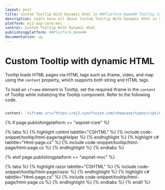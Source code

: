 ```yaml
---
layout: post
title: Custom Tooltip With Dynamic Html in ##Platform_Name## Tooltip Component | Syncfusion
description: Learn here all about Custom Tooltip With Dynamic Html in Syncfusion ##Platform_Name## Tooltip component of Syncfusion Essential JS 2 and more.
platform: ej2-asp-core-mvc
control: Custom Tooltip With Dynamic Html
publishingplatform: ##Platform_Name##
documentation: ug
---
```


# Custom Tooltip with dynamic HTML

Tooltip loads HTML pages via HTML tags such as iframe, video, and map using the `content` property, which supports both string and HTML tags.

To load an `iframe` element in Tooltip, set the required iframe in the `content` of Tooltip while initializing the Tooltip component. Refer to the following code.

```typescript

content: '<iframe src="https://ej2.syncfusion.com/showcase/typescript/expensetracker/#/dashboard"></iframe>

```

{% if page.publishingplatform == "aspnet-core" %}

{% tabs %}
{% highlight cshtml tabtitle="CSHTML" %}
{% include code-snippet/tooltip/html-page/tagHelper %}
{% endhighlight %}
{% highlight c# tabtitle="Html-page.cs" %}
{% include code-snippet/tooltip/html-page/html-page.cs %}
{% endhighlight %}
{% endtabs %}

{% elsif page.publishingplatform == "aspnet-mvc" %}

{% tabs %}
{% highlight razor tabtitle="CSHTML" %}
{% include code-snippet/tooltip/html-page/razor %}
{% endhighlight %}
{% highlight c# tabtitle="Html-page.cs" %}
{% include code-snippet/tooltip/html-page/html-page.cs %}
{% endhighlight %}
{% endtabs %}
{% endif %}

